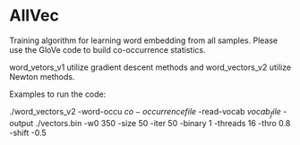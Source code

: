 # AllVec
Training algorithm for learning word embedding from all samples. Please use the GloVe code to build co-occurrence statistics.

word_vetors_v1 utilize gradient descent methods and word_vectors_v2 utilize Newton methods.

Examples to run the code:

./word_vectors_v2 -word-occu $co-occurrence file$ -read-vocab $vocab_file$ -output ./vectors.bin -w0 350 -size 50 -iter 50 -binary 1 -threads 16 -thro 0.8 -shift -0.5
